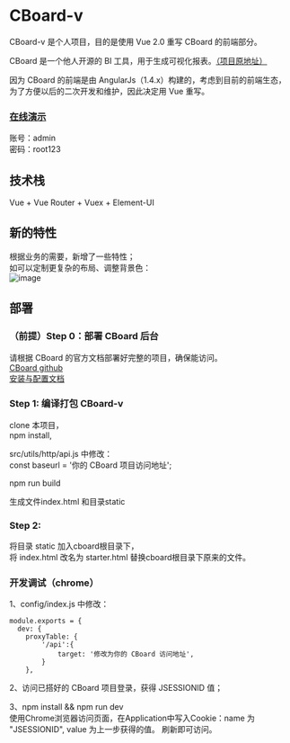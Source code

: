 # CBoard-v

CBoard-v 是个人项目，目的是使用 Vue 2.0 重写 CBoard 的前端部分。

CBoard 是一个他人开源的 BI 工具，用于生成可视化报表。[（项目原地址）](https://github.com/TuiQiao/CBoard)  

因为 CBoard 的前端是由 AngularJs（1.4.x）构建的，考虑到目前的前端生态，为了方便以后的二次开发和维护，因此决定用 Vue 重写。

### [在线演示](http://www.hcbook.cc/cboard/)
账号：admin  
密码：root123

## 技术栈
Vue + Vue Router + Vuex + Element-UI

## 新的特性
根据业务的需要，新增了一些特性；  
如可以定制更复杂的布局、调整背景色：  
![image](./doc/gridster.png)

## 部署
### （前提）Step 0：部署 CBoard 后台
请根据 CBoard 的官方文档部署好完整的项目，确保能访问。  
[CBoard github](https://github.com/TuiQiao/CBoard)  
[安装与配置文档](https://peter_zhang921.gitee.io/cboard_docsify/#/zh-cn/manual/install)

### Step 1: 编译打包 CBoard-v
clone 本项目，  
npm install,  

src/utils/http/api.js 中修改：  
const baseurl = '你的 CBoard 项目访问地址';

npm run build  

生成文件index.html 和目录static

### Step 2: 
将目录 static 加入cboard根目录下，  
将 index.html 改名为 starter.html 替换cboard根目录下原来的文件。

### 开发调试（chrome）
1、config/index.js 中修改： 

```
module.exports = {
  dev: {
    proxyTable: {
        '/api':{
            target: '修改为你的 CBoard 访问地址',
        }
    },

```

2、访问已搭好的 CBoard 项目登录，获得 JSESSIONID 值； 

3、npm install && npm run dev  
使用Chrome浏览器访问页面，在Application中写入Cookie：name 为 "JSESSIONID", value 为上一步获得的值。
刷新即可访问。
